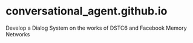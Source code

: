# conversational_agent.github.io
Develop a Dialog System on the works of DSTC6 and Facebook Memory Networks
